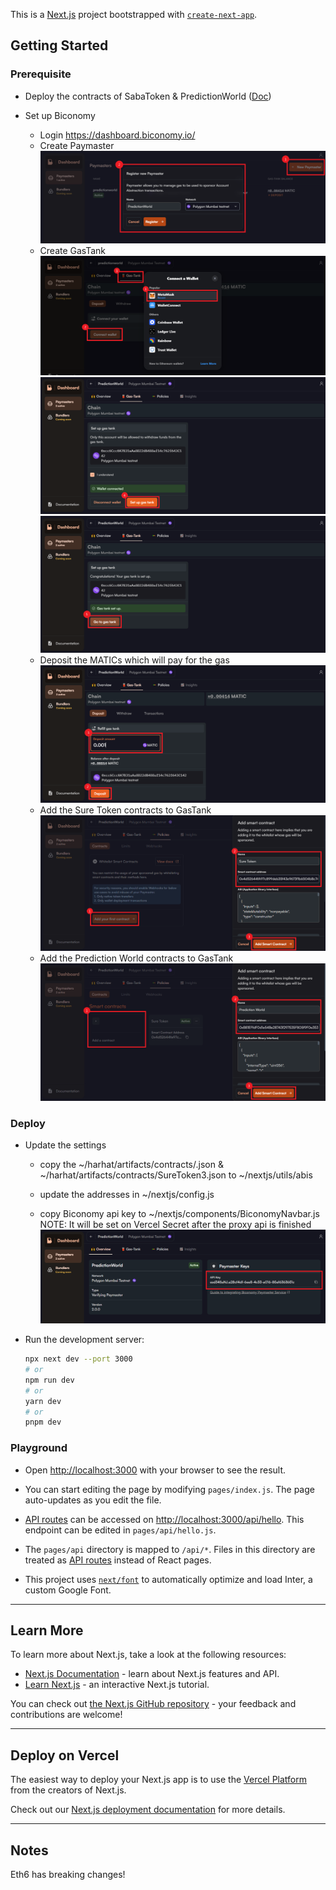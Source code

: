 This is a [Next.js](https://nextjs.org/) project bootstrapped with [`create-next-app`](https://github.com/vercel/next.js/tree/canary/packages/create-next-app).

## Getting Started

### Prerequisite

- Deploy the contracts of SabaToken & PredictionWorld ([Doc](../hardhat/README.md))

- Set up Biconomy
  - Login https://dashboard.biconomy.io/
  - Create Paymaster
  ![create-paymaster](./doc/images/biconomy-dashboard-01.png)
  - Create GasTank
  ![create-gastank-01](./doc/images/biconomy-dashboard-02.png)
  ![create-gastank-02](./doc/images/biconomy-dashboard-03.png)
  ![create-gastank-03](./doc/images/biconomy-dashboard-04.png)
  - Deposit the MATICs which will pay for the gas
  ![deposit-gas](./doc/images/biconomy-dashboard-05.png)
  - Add the Sure Token contracts to GasTank
  ![add-suretoken-to-gastank](./doc/images/biconomy-dashboard-06.png)
  - Add the Prediction World contracts to GasTank
  ![add-predictionworld-to-gastank](./doc/images/biconomy-dashboard-07.png)


### Deploy

- Update the settings

  - copy the ~/harhat/artifacts/contracts/<Contract Name>.json & ~/harhat/artifacts/contracts/SureToken3.json to ~/nextjs/utils/abis

  - update the addresses in ~/nextjs/config.js

  - copy Biconomy api key to ~/nextjs/components/BiconomyNavbar.js
  NOTE: It will be set on Vercel Secret after the proxy api is finished
  ![biconomy-apikey](./doc/images/biconomy-dashboard-08.png)

- Run the development server:

  ```bash
  npx next dev --port 3000
  # or
  npm run dev
  # or
  yarn dev
  # or
  pnpm dev
  ```

### Playground

- Open [http://localhost:3000](http://localhost:3000) with your browser to see the result.

- You can start editing the page by modifying `pages/index.js`. The page auto-updates as you edit the file.

- [API routes](https://nextjs.org/docs/api-routes/introduction) can be accessed on [http://localhost:3000/api/hello](http://localhost:3000/api/hello). This endpoint can be edited in `pages/api/hello.js`.

- The `pages/api` directory is mapped to `/api/*`. Files in this directory are treated as [API routes](https://nextjs.org/docs/api-routes/introduction) instead of React pages.

- This project uses [`next/font`](https://nextjs.org/docs/basic-features/font-optimization) to automatically optimize and load Inter, a custom Google Font.

---

## Learn More

To learn more about Next.js, take a look at the following resources:

- [Next.js Documentation](https://nextjs.org/docs) - learn about Next.js features and API.
- [Learn Next.js](https://nextjs.org/learn) - an interactive Next.js tutorial.

You can check out [the Next.js GitHub repository](https://github.com/vercel/next.js/) - your feedback and contributions are welcome!

---

## Deploy on Vercel

The easiest way to deploy your Next.js app is to use the [Vercel Platform](https://vercel.com/new?utm_medium=default-template&filter=next.js&utm_source=create-next-app&utm_campaign=create-next-app-readme) from the creators of Next.js.

Check out our [Next.js deployment documentation](https://nextjs.org/docs/deployment) for more details.

---

## Notes

Eth6 has breaking changes!
